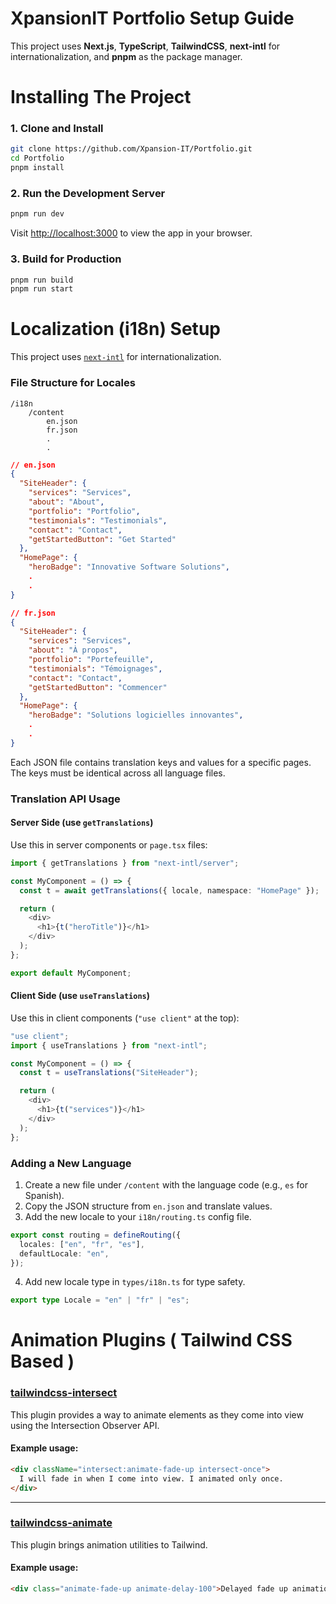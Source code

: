 # XpansionIT Portfolio Setup Guide

This project uses **Next.js**, **TypeScript**, **TailwindCSS**, **next-intl** for internationalization, and **pnpm** as the package manager.

# Installing The Project

### 1. Clone and Install

```bash
git clone https://github.com/Xpansion-IT/Portfolio.git
cd Portfolio
pnpm install
```

### 2. Run the Development Server

```bash
pnpm run dev
```

Visit [http://localhost:3000](http://localhost:3000) to view the app in your browser.

### 3. Build for Production

```bash
pnpm run build
pnpm run start
```

# Localization (i18n) Setup

This project uses [`next-intl`](https://next-intl-docs.vercel.app/) for internationalization.

### File Structure for Locales

```
/i18n
    /content
        en.json
        fr.json
        .
        .
```

```json
// en.json
{
  "SiteHeader": {
    "services": "Services",
    "about": "About",
    "portfolio": "Portfolio",
    "testimonials": "Testimonials",
    "contact": "Contact",
    "getStartedButton": "Get Started"
  },
  "HomePage": {
    "heroBadge": "Innovative Software Solutions",
    .
    .
}
```

```json
// fr.json
{
  "SiteHeader": {
    "services": "Services",
    "about": "À propos",
    "portfolio": "Portefeuille",
    "testimonials": "Témoignages",
    "contact": "Contact",
    "getStartedButton": "Commencer"
  },
  "HomePage": {
    "heroBadge": "Solutions logicielles innovantes",
    .
    .
}
```

Each JSON file contains translation keys and values for a specific pages. The keys must be identical across all language files.

### Translation API Usage

#### Server Side (use `getTranslations`)

Use this in server components or `page.tsx` files:

```ts
import { getTranslations } from "next-intl/server";

const MyComponent = () => {
  const t = await getTranslations({ locale, namespace: "HomePage" });

  return (
    <div>
      <h1>{t("heroTitle")}</h1>
    </div>
  );
};

export default MyComponent;
```

#### Client Side (use `useTranslations`)

Use this in client components (`"use client"` at the top):

```ts
"use client";
import { useTranslations } from "next-intl";

const MyComponent = () => {
  const t = useTranslations("SiteHeader");

  return (
    <div>
      <h1>{t("services")}</h1>
    </div>
  );
};
```

### Adding a New Language

1. Create a new file under `/content` with the language code (e.g., `es` for Spanish).
2. Copy the JSON structure from `en.json` and translate values.
3. Add the new locale to your `i18n/routing.ts` config file.

```ts
export const routing = defineRouting({
  locales: ["en", "fr", "es"],
  defaultLocale: "en",
});
```

4. Add new locale type in `types/i18n.ts` for type safety.

```ts
export type Locale = "en" | "fr" | "es";
```

# Animation Plugins ( Tailwind CSS Based )

### [tailwindcss-intersect](https://github.com/heidkaemper/tailwindcss-intersect)

This plugin provides a way to animate elements as they come into view using the Intersection Observer API.

#### Example usage:

```html
<div className="intersect:animate-fade-up intersect-once">
  I will fade in when I come into view. I animated only once.
</div>
```

---

### [tailwindcss-animate](https://github.com/jamiebuilds/tailwindcss-animate)

This plugin brings animation utilities to Tailwind.

#### Example usage:

```html
<div class="animate-fade-up animate-delay-100">Delayed fade up animation.</div>
```
